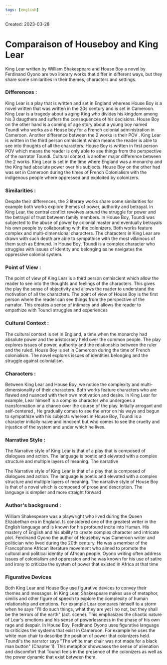 ```yaml
---
tags: [english] 
---
```

Created: 2023-03-28

# Comparaison of Houseboy and King Lear
King Lear written by William Shakespeare and House Boy a novel by Ferdinand Oyono are two literary works that differ in different ways, but they share some similarities in their themes, characters and settings. 

### Differences :

King Lear is a play that is written and set in England whereas House Boy is a novel written that was written in the 20s century and is set in Cameroon. King Lear is a tragedy about a aging King who divides his kingdom among his 3 daugthers and suffers  the consequences of his decisions. House Boy on the other hand is a coming of age story about a young boy named Toundi who works as a House boy for a French colonial administration in Cameroon. Another difference  between the 2 works is their POV . King Lear is written in the third person omniscient which means the reader is able to see into thoughts of all the characters. House Boy is written in first person POV which means the reader is only able to see things from the perspective of the narrator Toundi. Cultural context is another major difference between the 2 works. King Lear is set in the time where England was a monarchy and the King had absolute power over his subjects. House Boy on  the other had was set in Cameroon during the times of French Colonialism with the indigenous people where oppressed and exploited by colonizers.

### Similarities : 

Despite their differences, the 2 literary works share some similarities for example both works explore themes of power, authority and betrayal. In King Lear, the central conflict revolves around the struggle for power  and the betrayal of trust between family members. In House Boy, Toundi was subjected to the abuse of power by colonial master and eventually betrayals his own people by collaborating with the colonizers. Both works feature complex and multi-dimensional characters. The characters in King Lear are drawn with such depth are able to sympathise with the most  villainous of them such as Edmund. In House Boy, Toundi is a complex character who struggles with issues of identity and belonging as he navigates the oppressive colonial system. 

### Point of View : 

The point of view pf King Lear is a third person omniscient which allow the reader to see into the thoughts and feelings of the characters. This gives the play the sense of objectivity and allows the reader to understand the motivation of all the characters. The point of view of House Boy is the first person where the reader can see things from the perspective of the narrator. This creates a sense of intimacy and allows the reader to empathize with Toundi struggles and experiences 

### Cultural Context : 

The cultural context is set in England, a time when the monarchy had absolute power and the aristocracy held over the common people. The play explores issues of power, authority and the relationship between the ruler and the ruled. House Boy is set in Cameroon during the time of French colonialism. The novel explores issues of identities belonging and the struggle against colonialism. 

### Characters : 

Between King Lear and House Boy, we notice the complexity and multi-dimensionality of their characters. Both works feature characters who are flawed and nuanced with their own motivation and desire. In King Lear for example, Lear himself is a complex character who undergoes a transformation or a chance over the course of the play. Initially arrogant and self-centered , He gradually comes to see the error on his ways and begun to sympathize with his subjects whereas in House Boy, Toundi is a character initially naive and innocent but who comes to see the cruelty and injustice of the system and under which he lives.

### Narrative Style : 
The Narrative style of King Lear is that of a play that is composed of dialogues and action. The language is poetic and elevated with a complex structure and multiple layers of meaning.  The narrative 

The Narrative style of King Lear is that of a play that is composed of dialogues and action. The language is poetic and elevated with a complex structure and multiple layers of meaning. The narrative style of House Boy is that of a novel which is composed of prose and description. The language is simplier and more straight forward

### Author's background : 

William Shakespeare was a playwright who lived during the Queen Elizabethan era in England. Is considered one of the greatest writer in the English language and is known for his profound incite into Human. His mastery of English and his ability to create complex character and intricate plot. Ferdinand Oyono the author of Houseboy was Cameroon writer and politician who lived during the 20th century. He was a member of the Francophone African literature movement who aimed to promote the cultural and political identity of African people. Oyono writing often address issues of colonialism and oppression and he was known for his use of satire and irony to criticize the system of power that existed in Africa at that time

### Figurative Devices

Both King Lear and House Boy use figurative devices to convey their themes and messages. In King Lear, Shakespeare makes use of metaphor, similis and other figure of speech to explore the complexity of human relationship and emotions. For example Lear compares himself to a storm when he says "I'll do such things, what they are yet I no not, but they shall be the terrors of the earth" (act. scene). This emphasizes the chaotic nature of Lear's emotions and his sense  of powerlessness in the phase of his own rage and despair. In House Boy, Ferdinand Oyono uses figurative language to criticizes the systems that exist in Cameroon. For example he uses the white man chair to describe the position of power that colonizers held. Toundi's the narrator says "The white man chair was not made for a black man button" (Chapter 1). This metaphor showcases the sense of alienation and discomfort that Toundi feels in the presence of the colonizers as well as the power dynamic that exist between them.